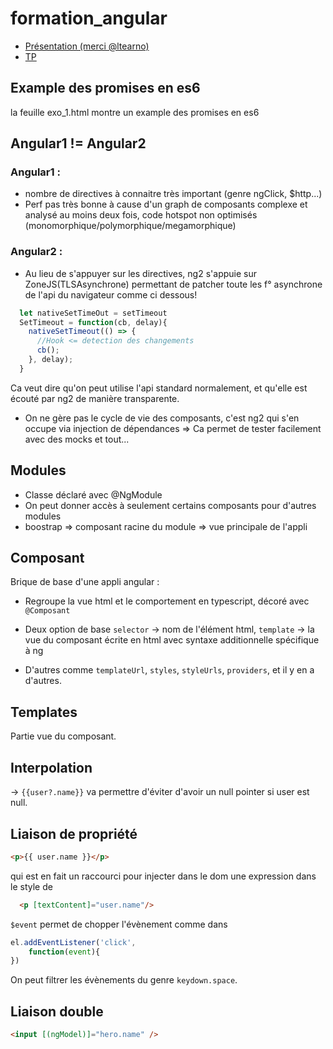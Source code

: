 # formation_angular

- [Présentation (merci @ltearno)](http://lteconsulting.fr/angular/)
- [TP](http://lteconsulting.fr/angular/travaux-pratiques.html)

## Example des promises en es6
la feuille exo_1.html montre un example des promises en es6

## Angular1 != Angular2
### Angular1 : 
- nombre de directives à connaitre très important (genre ngClick, $http...)
- Perf pas très bonne à cause d'un graph de composants complexe et analysé au moins deux fois, code hotspot non optimisés (monomorphique/polymorphique/megamorphique)

### Angular2 :
- Au lieu de s'appuyer sur les directives, ng2 s'appuie sur ZoneJS(TLSAsynchrone) permettant de patcher toute les f° asynchrone de l'api du navigateur comme ci dessous! 
```javascript 
  let nativeSetTimeOut = setTimeout
  SetTimeout = function(cb, delay){
    nativeSetTimeout(() => {
      //Hook <= detection des changements
      cb();
    }, delay);
  }
  ```
 Ca veut dire qu'on peut utilise l'api standard normalement, et qu'elle est écouté par ng2 de manière transparente.
  
 - On ne gère pas le cycle de vie des composants, c'est ng2 qui s'en occupe via injection de dépendances => Ca permet de tester facilement avec des mocks et tout...
 
## Modules
- Classe déclaré avec @NgModule
- On peut donner accès à seulement certains composants pour d'autres modules
- boostrap => composant racine du module => vue principale de l'appli

## Composant
Brique de base d'une appli angular :
- Regroupe la vue html et le comportement en typescript, décoré avec ```@Composant```
- Deux option de base ```selector``` -> nom de l'élément html, ```template``` -> la vue du composant écrite en html avec syntaxe additionnelle spécifique à ng

- D'autres comme ```templateUrl```, ```styles```, ```styleUrls```, ```providers```, et il y en a d'autres.

## Templates
Partie vue du composant.

## Interpolation
-> ```{{user?.name}}``` va permettre d'éviter d'avoir un null pointer si user est null.

## Liaison de propriété
```html
<p>{{ user.name }}</p>
```
qui est en fait un raccourci pour injecter dans le dom une expression dans le style de 
```html
  <p [textContent]="user.name"/>
```

```$event``` permet de chopper l'évènement comme dans 
```javascript
el.addEventListener('click',
    function(event){
})
```

On peut filtrer les évènements du genre ```keydown.space```.

## Liaison double
```html
<input [(ngModel)]="hero.name" />
```
